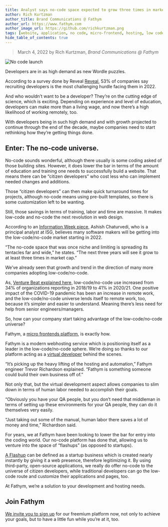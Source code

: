 ```yaml
---
title: Analyst says no-code space expected to grow three times in market cap by 2024
author: Rich Kurtzman
author_title: Brand Communications @ Fathym
author_url: https://www.fathym.com
author_image_url: https://github.com/richkurtzman.png
tags: [website, application, no code, micro-frontend, hosting, low code]
hide_table_of_contents: true
---
```


> March 4, 2022 by Rich Kurtzman, _Brand Communications @ Fathym_

![No code launch](https://www.fathym.com/img/blastoff.jpeg)

Developers are in as high demand as new Wordle puzzles.  

According to a survey done by Reveal [Reveal](https://www.revealbi.io/), 53% of companies say recruiting developers is the most challenging hurdle facing them in 2022.  

And who wouldn’t want to be a developer? They’re on the cutting edge of science, which is exciting. Depending on experience and level of education, developers can make more than a living wage, and now there’s a high likelihood of working remotely, too.  

With developers being in such high demand and with growth projected to continue through the end of the decade, maybe companies need to start rethinking how they’re getting things done.  

## Enter: The no-code universe.  

No-code sounds wonderful, although there usually is some coding asked of those building sites. However, it does lower the bar in terms of the amount of education and training one needs to successfully build a website. That means there can be “citizen developers” who cost less who can implement needed changes and additions.  

Those “citizen developers” can then make quick turnaround times for projects, although no-code means using pre-built templates, so there is some customization left to be wanting. 

Still, those savings in terms of training, labor and time are massive. It makes low-code and no-code the next revolution in web design.  

According to an [Information Week piece,](https://www.informationweek.com/software/the-benefits-of-adopting-a-low-code-no-code-development-platform) Ashish Chaturvedi, who is a principal analyst at ISG, believes many software makers will be getting into the low-code/no-code market starting in 2022.  

“The no-code space that was once niche and limiting is spreading its tentacles far and wide,” he states. “The next three years will see it grow to at least three times in market cap.” 

We’ve already seen that growth and trend in the direction of many more companies adopting low-code/no-code.  

As, [Venture Beat explained here,](https://venturebeat.com/2021/10/13/low-code-no-code-increases-efficiency-in-retail-and-beyond/) low-code/no-code use increased from 34% of organizations reporting in 2018/19 to 41% in 2020/21. One positive impact of the COVID-19 pandemic has been an increase in remote work, and the low-code/no-code universe lends itself to remote work, too, because it’s simpler and easier to understand. Meaning there’s less need for help from senior engineers/managers.  

So, how can your company start taking advantage of the low-code/no-code universe?  

Fathym, a [micro frontends platform](https://www.fathym.com/blog/articles/2022/february/2022-02-14-fathym-vs-netlify-and-vercel-micro-frontends), is exactly how.  

Fathym is a modern webhosting service which is positioning itself as a leader in the low-code/no-code sphere. We’re doing so thanks to our platform acting as a [virtual developer](https://www.fathym.com/blog/articles/2022/february/2022-02-03-freelance-developers-fathym-saves-you-time-as-a-virtual-developer) behind the scenes.  

“It’s picking up the heavy lifting of the hosting and automation,” Fathym engineer Trevor Richardson explained. “Fathym is something someone could build their own business off of.” 

Not only that, but the virtual development aspect allows companies to slim down in terms of human labor needed to accomplish their goals.  

“Obviously you have your QA people, but you don’t need that middleman in terms of setting up these environments for your QA people, they can do it themselves very easily. 

“Just taking out some of the manual, human labor there saves a lot of money and time,” Richardson said. 

For years, we at Fathym have been looking to lower the bar for entry into the coding world. Our no-code platform has done that, allowing us to venture into the space of “flashups” (as opposed to startups).  

[A Flashup](https://www.fathym.com/blog/articles/2022/february/2022-02-18-flashup-buzz-word-or-brilliant-idea) can be defined as a startup business which is created nearly instantly by giving it a web presence, therefore legitimizing it. By using third-party, open-source applications, we really do offer no-code to the universe of citizen developers, while traditional developers can go the low-code route and customize their applications and pages, too.  

At Fathym, we’re a solution to your development and hosting needs.

## Join Fathym 

[We invite you to sign up](https://www.fathym.com/dashboard) for our freemium platform now, not only to achieve your goals, but to have a little fun while you’re at it, too. 